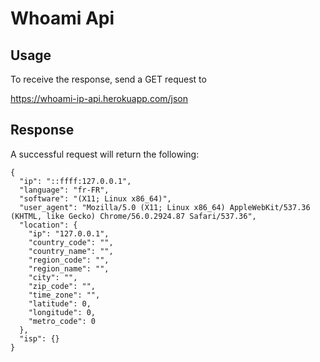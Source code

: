 # Whoami Api
## Usage
To receive the response, send a GET request to

https://whoami-ip-api.herokuapp.com/json 
## Response

A successful request will return the following:
```
{
  "ip": "::ffff:127.0.0.1",
  "language": "fr-FR",
  "software": "(X11; Linux x86_64)",
  "user_agent": "Mozilla/5.0 (X11; Linux x86_64) AppleWebKit/537.36 (KHTML, like Gecko) Chrome/56.0.2924.87 Safari/537.36",
  "location": {
    "ip": "127.0.0.1",
    "country_code": "",
    "country_name": "",
    "region_code": "",
    "region_name": "",
    "city": "",
    "zip_code": "",
    "time_zone": "",
    "latitude": 0,
    "longitude": 0,
    "metro_code": 0
  },
  "isp": {}
}
```